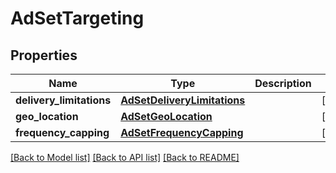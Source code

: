 # AdSetTargeting

## Properties
Name | Type | Description | Notes
------------ | ------------- | ------------- | -------------
**delivery_limitations** | [**AdSetDeliveryLimitations**](AdSetDeliveryLimitations.md) |  | [optional] 
**geo_location** | [**AdSetGeoLocation**](AdSetGeoLocation.md) |  | [optional] 
**frequency_capping** | [**AdSetFrequencyCapping**](AdSetFrequencyCapping.md) |  | [optional] 

[[Back to Model list]](../README.md#documentation-for-models) [[Back to API list]](../README.md#documentation-for-api-endpoints) [[Back to README]](../README.md)



